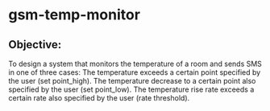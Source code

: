 # gsm-temp-monitor

## Objective:

To design a system that monitors the temperature of a room and sends SMS in one of three cases:
The temperature exceeds a certain point specified by the user (set point_high).
The temperature decrease to a certain point also specified by the user (set point_low).
The temperature rise rate exceeds a certain rate also specified by the user (rate threshold).
